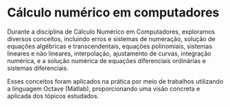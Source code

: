 # Cálculo numérico em computadores


Durante a disciplina de Cálculo Numérico em Computadores, exploramos diversos conceitos, incluindo erros e sistemas de numeração, solução de equações algébricas e transcendentais, equações polinomiais, sistemas lineares e não lineares, interpolação, ajustamento de curvas, integração numérica, e a solução numérica de equações diferenciais ordinárias e sistemas diferenciais.

Esses conceitos foram aplicados na prática por meio de trabalhos utilizando a linguagem Octave (Matlab), proporcionando uma visão concreta e aplicada dos tópicos estudados.
